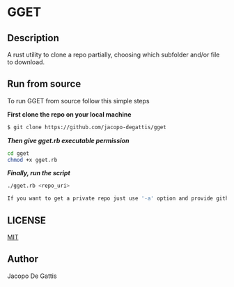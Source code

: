 # GGET

## Description

A rust utility to clone a repo partially, choosing which subfolder and/or file to download.

## Run from source

To run GGET from source follow this simple steps

**First clone the repo on your local machine**

```bash
$ git clone https://github.com/jacopo-degattis/gget
```

**_Then give gget.rb executable permission_**

```bash
cd gget
chmod +x gget.rb
```

**_Finally, run the script_**

```bash
./gget.rb <repo_uri>

If you want to get a private repo just use '-a' option and provide github username and token.
```

## LICENSE

[MIT](LICENSE)

## Author

Jacopo De Gattis
